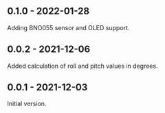 ## 0.1.0 - 2022-01-28
Adding BNO055 sensor and OLED support.

## 0.0.2 - 2021-12-06
Added calculation of roll and pitch values in degrees.

## 0.0.1 - 2021-12-03
Initial version.
